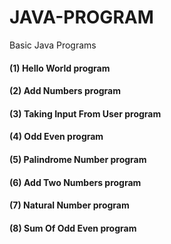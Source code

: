 # JAVA-PROGRAM
Basic Java Programs
<h4>(1) Hello World program</h4>
<h4>(2) Add Numbers program</h4>
<h4>(3) Taking Input From User program</h4>
<h4>(4) Odd Even program</h4>
<h4>(5) Palindrome Number program</h4>
<h4>(6) Add Two Numbers program</h4>
<h4>(7) Natural Number program</h4>
<h4>(8) Sum Of Odd Even program</h4>

